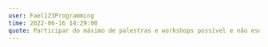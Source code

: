 ```yaml
---
user: Fael123Programming
time: 2022-06-16 14:29:00
quote: Participar do máximo de palestras e workshops possível e não esquecer de dar uma passada no stand de free games.
---
```

